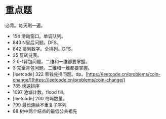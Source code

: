 # 重点题

必背。每天刷一遍。

- 154 滑动窗口。单调队列。
- 843 N皇后问题。DFS。
- 842 排列数字。全排列。DFS。
- 35 反转链表。
- 2 0-1背包问题。二维和一维都要掌握。
- 3 完全背包问题。二维和一维都要掌握。
- [leetcode] 322 零钱兑换问题。dp。[https://leetcode.cn/problems/coin-change/](https://leetcode.cn/problems/coin-change/)
- 785 快速排序
- 1097 池塘计数。flood fill。
- [leetcode] 200 岛屿数量。
- 799 最长连续不重复子序列
- 88 树中两个结点的最低公共祖先
